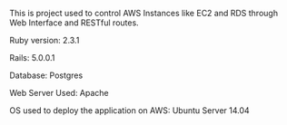 

This is project used to control AWS Instances like EC2 and RDS through Web Interface and RESTful routes.


  Ruby version: 2.3.1

  Rails: 5.0.0.1

  Database: Postgres

  Web Server Used: Apache
  
  OS used to deploy the application on AWS: Ubuntu Server 14.04 
